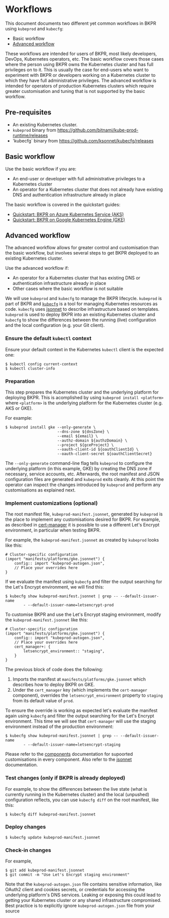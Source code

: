 
# Workflows

This document documents two different yet common workflows in BKPR using `kubeprod` and `kubecfg`:

* Basic workflow
* [Advanced workflow](#advanced-workflow)

These workflows are intended for users of BKPR, most likely developers, DevOps, Kubernetes operators, etc. The basic workflow covers those cases where the person using BKPR owns the Kubernetes cluster and has full privileges on to it. This is usually the case for end-users who want to experiment with BKPR or developers working on a Kubernetes cluster to which they have full administrative privileges. The advanced workflow is intended for operators of production Kubernetes clusters which require greater customisation and tuning that is not supported by the basic workflow.

## Pre-requisites

* An existing Kubernetes cluster.
* `kubeprod` binary from https://github.com/bitnami/kube-prod-runtime/releases
* 'kubecfg` binary from https://github.com/ksonnet/kubecfg/releases

## Basic workflow

Use the basic workflow if you are:

* An end-user or developer with full administrative privileges to a Kubernetes cluster
* An operator for a Kubernetes cluster that does not already have existing DNS and authentication infrastructure already in place

The basic workflow is covered in the quickstart guides:

- [Quickstart: BKPR on Azure Kubernetes Service (AKS)](quickstart-aks.md)
- [Quickstart: BKPR on Google Kubernetes Engine (GKE)](quickstart-gke.md)

## Advanced workflow

The advanced workflow allows for greater control and customisation than the basic workflow, but involves several steps to get BKPR deployed to an existing Kubernetes cluster.

Use the advanced workflow if:

* An operator for a Kubernetes cluster that has existing DNS or authentication infrastructure already in place
* Other cases where the basic workflow is not suitable

We will use `kubeprod` and `kubecfg` to manage the BKPR lifecycle. `kubeprod` is part of BKPR and [`kubecfg`](https://github.com/ksonnet/kubecfg) is a tool for managing Kubernetes resources as code. `kubecfg` uses [jsonnet](https://jsonnet.org) to describe infrastructure based on templates. `kubeprod` is used to deploy BKPR into an existing Kubernetes cluster and `kubecfg` to show the differences between the running (live) configuration and the local configuration (e.g. your Git client).

### Ensure the default `kubectl` context

Ensure your default context in the Kubernetes `kubectl` client is the expected one:

```
$ kubectl config current-context
$ kubectl cluster-info
```

### Preparation

This step prepares the Kubernetes cluster and the underlying platform for deploying BKPR. This is acomplished by using `kubeprod install <platform>` where `<platform>` is the underlying platform for the Kubernetes cluster (e.g. AKS or GKE).

For example:

```
$ kubeprod install gke --only-generate \
                       --dns-zone ${dnsZone} \
                       --email ${email} \
                       --authz-domain ${authzDomain} \
                       --project ${gceProject} \
                       --oauth-client-id ${oauthClientId} \
                       --oauth-client-secret ${oauthClientSecret}
```

The `--only-generate` command-line flag tells `kubeprod` to configure the underlying platform (in this example, GKE) by creating the DNS zone if necessary, service accounts, etc. Afterwards, the root manifest and JSON configuration files are generated and `kubeprod` exits cleanly. At this point the operator can inspect the changes introduced by `kubeprod` and perform any customisations as explained next.

### Implement customizations (optional)

The root manifest file, `kubeprod-manifest.jsonnet`, generated by `kubeprod` is the place to implement any customisations desired for BKPR. For example, as described in [cert-manager](components.md#cert-manager) it is possible to use a different Let's Encrypt environment, in particular when testing BKPR.

For example, the `kubeprod-manifest.jsonnet` as created by `kubeprod` looks like this:

```
# Cluster-specific configuration
(import "manifests/platforms/gke.jsonnet") {
    config:: import "kubeprod-autogen.json",
    // Place your overrides here
}
```

If we evaluate the manifest using `kubecfg` and filter the output searching for the Let's Encrypt environment, we will find this:

```
$ kubecfg show kubeprod-manifest.jsonnet | grep -- --default-issuer-name
        - --default-issuer-name=letsencrypt-prod
```

To customise BKPR and use the Let's Encrypt staging environment, modify the `kubeprod-manifest.jsonnet` like this:

```
# Cluster-specific configuration
(import "manifests/platforms/gke.jsonnet") {
    config:: import "kubeprod-autogen.json",
    // Place your overrides here
    cert_manager+: {
        letsencrypt_environment:: "staging",
    }
}
```

The previous block of code does the following:

1. Imports the manifest at `manifests/platforms/gke.jsonnet` which describes how to deploy BKPR on GKE.
1. Under the `cert_manager` key (which implements the `cert-manager` component), overrides the `letsencrypt_environment` property to `staging` from its default value of `prod`.

To ensure the override is working as expected let's evaluate the manifest again using `kubecfg` and filter the output searching for the Let's Encrypt environment. This time we will see that `cert-manager` will use the staging environment instead of the production environment:

```
$ kubecfg show kubeprod-manifest.jsonnet | grep -- --default-issuer-name
        - --default-issuer-name=letsencrypt-staging
```

Please refer to the [components](components.md) documentation for supoorted customisations in every component. Also refer to the [jsonnet](https://jsonnet.org) documentation.

### Test changes (only if BKPR is already deployed)

For example, to show the differences between the live state (what is currently running in the Kubernetes cluster) and the local (unpushed) configuration reflects, you can use `kubecfg diff` on the root manifest, like this:

```
$ kubecfg diff kubeprod-manifest.jsonnet
```

### Deploy changes

```
$ kubecfg update kubeprod-manifest.jsonnet
```

### Check-in changes

For example,

```
$ git add kubeprod-manifest.jsonnet
$ git commit -m "Use Let's Encrypt staging environment"
```

Note that the `kubeprod-autogen.json` file contains sensitive information, like OAuth2 client and cookies secrets, or credentials for accessing the underlying platform's DNS services. Leaking or exposing this could lead to getting your Kubernetes cluster or any shared infrastructure compromised. Best practice is to explicitly ignore `kubeprod-autogen.json` file from your source 